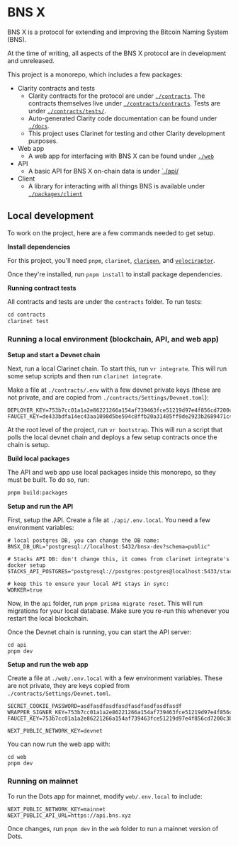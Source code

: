 # BNS X

BNS X is a protocol for extending and improving the Bitcoin Naming System (BNS).

At the time of writing, all aspects of the BNS X protocol are in development and unreleased.

This project is a monorepo, which includes a few packages:

- Clarity contracts and tests
  - Clarity contracts for the protocol are under [`./contracts`](./contracts/). The contracts themselves live under [`./contracts/contracts`](./contracts/contracts/). Tests are under [`./contracts/tests/`](./contracts/tests/).
  - Auto-generated Clarity code documentation can be found under [`./docs`](./docs/).
  - This project uses Clarinet for testing and other Clarity development purposes.
- Web app
  - A web app for interfacing with BNS X can be found under [`./web`](./web/)
- API
  - A basic API for BNS X on-chain data is under [`./api/](./api/)
- Client
  - A library for interacting with all things BNS is available under [`./packages/client`](./packages/client/)

## Local development

To work on the project, here are a few commands needed to get setup.

**Install dependencies**

For this project, you'll need `pnpm`, `clarinet`, [`clarigen`](https://clarigen.dev), and [`velociraptor`](https://velociraptor.run).

Once they're installed, run `pnpm install` to install package dependencies.

**Running contract tests**

All contracts and tests are under the `contracts` folder. To run tests:

```ts
cd contracts
clarinet test
```

### Running a local environment (blockchain, API, and web app)

**Setup and start a Devnet chain**

Next, run a local Clarinet chain. To start this, run `vr integrate`. This will run some setup scripts and then run `clarinet integrate`.

Make a file at `./contracts/.env` with a few devnet private keys (these are not private, and are copied from `./contracts/Settings/Devnet.toml`):

```
DEPLOYER_KEY=753b7cc01a1a2e86221266a154af739463fce51219d97e4f856cd7200c3bd2a601
FAUCET_KEY=de433bdfa14ec43aa1098d5be594c8ffb20a31485ff9de2923b2689471c401b801
```

At the root level of the project, run `vr bootstrap`. This will run a script that polls the local devnet chain and deploys a few setup contracts once the chain is setup.

**Build local packages**

The API and web app use local packages inside this monorepo, so they must be built. To do so, run:

```bash
pnpm build:packages
```

**Setup and run the API**

First, setup the API. Create a file at `./api/.env.local`. You need a few environment variables:

```
# local postgres DB, you can change the DB name:
BNSX_DB_URL="postgresql://localhost:5432/bnsx-dev?schema=public"

# Stacks API DB: don't change this, it comes from clarinet integrate's docker setup
STACKS_API_POSTGRES="postgresql://postgres:postgres@localhost:5433/stacks_api"

# keep this to ensure your local API stays in sync:
WORKER=true
```

Now, in the `api` folder, run `pnpm prisma migrate reset`. This will run migrations for your local database. Make sure you re-run this whenever you restart the local blockchain.

Once the Devnet chain is running, you can start the API server:

```
cd api
pnpm dev
```

**Setup and run the web app**

Create a file at `./web/.env.local` with a few environment variables. These are not private, they are keys copied from `./contracts/Settings/Devnet.toml`.

```
SECRET_COOKIE_PASSWORD=asdfasdfasdfasdfasdfasdfasdfasdf
WRAPPER_SIGNER_KEY=753b7cc01a1a2e86221266a154af739463fce51219d97e4f856cd7200c3bd2a601
FAUCET_KEY=753b7cc01a1a2e86221266a154af739463fce51219d97e4f856cd7200c3bd2a601

NEXT_PUBLIC_NETWORK_KEY=devnet
```

You can now run the web app with:

```
cd web
pnpm dev
```

### Running on mainnet

To run the Dots app for mainnet, modify `web/.env.local` to include:

```
NEXT_PUBLIC_NETWORK_KEY=mainnet
NEXT_PUBLIC_API_URL=https://api.bns.xyz
```

Once changes, run `pnpm dev` in the `web` folder to run a mainnet version of Dots.
